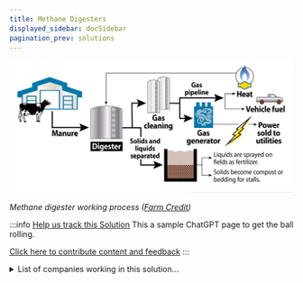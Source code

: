 ```yaml
---
title: Methane Digesters
displayed_sidebar: docSidebar
pagination_prev: solutions
---
```

![Manure is heated in tanks, collecting gas and extracting liquid fertilizer. The remaining solids become odorless, bacteria-free compost and cow bedding.](/../static/img/methane-digesters.jpg)

*Methane digester working process ([Farm Credit](https://www.findfarmcredit.com/landscapes-articles/methane-digesters-101))*

:::info [Help us track this Solution](contribute)
This a sample ChatGPT page to get the ball rolling.

[Click here to contribute content and feedback](contribute)
:::

<details>
        <summary>List of companies working in this solution...</summary>
         <em>Note: this is an experimental feature. Accuracy not guaranteed</em>
        <div>
            <ul>
             
                <li><a href="https://nan">Eco-fuel Africa</a></li>
            
                <li><a href="https://www.kitro.ch/">Kitro</a></li>
            
            </ul>
        </div>
        </details>


:::company
  #### [View open jobs in this Solution](https://climatebase.org/jobs?l=&q=&drawdown_solutions=Methane+Digesters)
:::

## Overview

Methane digesters are vital tools in reversing climate change by efficiently converting organic waste into methane gas, which can be harnessed to generate electricity. This technology significantly reduces greenhouse gas emissions by capturing methane that would otherwise contribute to atmospheric warming. Leading the charge are organizations like the Environmental Protection Agency, the Department of Energy, and the National Renewable Energy Laboratory.

## Progress Made

Progress in methane digester development:
- Anaerobic digesters at high temperatures improve methane conversion efficiency.
- Enzymes designed for efficient methane breakdown enhance capture and utilization.
- Key companies like GE, Siemens, and Hitachi contribute to technology advancement.

Success stories:
- Methane digesters show up to 95% reduction in emissions.
- They offer a renewable energy source, reducing dependence on fossil fuels.

## Lessons Learned

Key lessons from methane digester development:
1. **Community involvement matters**: Educating and engaging communities is crucial.
2. **Local context awareness**: Understanding climate, soil, and water conditions is vital.
3. **Cost challenge**: High expenses hinder large-scale implementation.
4. **Continuous R&D**: Ongoing research is essential for technology enhancement.

Successes and failures in methane digester development:
- Successes: Significant emission reduction and renewable energy production.
- Challenges: High costs and ongoing research requirements.

## Challenges Ahead

Challenges in methane digester development:
1. **High costs**: Affordability remains a concern for wider adoption.
2. **Lack of awareness**: Public education on methane digesters' benefits is needed.
3. **Research needs**: Further development and efficiency improvements are required.
4. **Government support**: More support is necessary for broader adoption.

Leading entities addressing these challenges include Climate Change Solutions, Carbon Footprint, Environmental Defense Fund, Natural Resources Defense Council, and Sierra Club.

## Best Path Forward

To effectively advance methane digester implementation for climate change mitigation:
- **R&D focus**: Continually enhance technology efficiency and affordability.
- **Awareness**: Educate the public about methane digesters' advantages.
- **Scaling up**: Encourage large-scale adoption through government support and incentives.

Contributors in this effort include the Environmental Defense Fund, the World Bank, and the United Nations Development Programme.